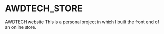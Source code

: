 # AWDTECH_STORE
AWDTECH website 
This is a personal project in which I built the front end of an online store.

